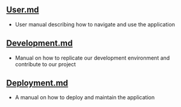 ## [User.md](User.md)
- User manual describing how to navigate and use the application
## [Development.md](Development.md)
- Manual on how to replicate our development environment and contribute to our project
## [Deployment.md](Deployment.md)
- A manual on how to deploy and maintain the application
